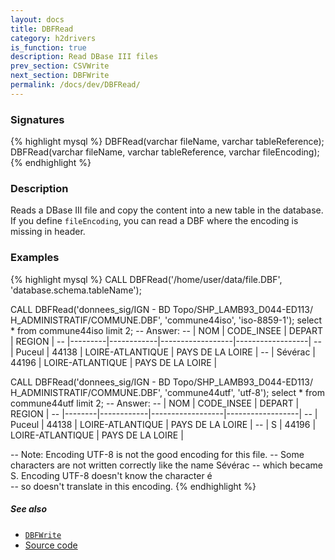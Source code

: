 ```yaml
---
layout: docs
title: DBFRead
category: h2drivers
is_function: true
description: Read DBase III files
prev_section: CSVWrite
next_section: DBFWrite
permalink: /docs/dev/DBFRead/
---
```


### Signatures

{% highlight mysql %}
DBFRead(varchar fileName, varchar tableReference);
DBFRead(varchar fileName, varchar tableReference, 
        varchar fileEncoding);
{% endhighlight %}

### Description
Reads a DBase III file and copy the content into a new table in the database.
If you define `fileEncoding`, you can read a DBF where the encoding is missing in header.

### Examples

{% highlight mysql %}
CALL DBFRead('/home/user/data/file.DBF', 
             'database.schema.tableName');

CALL DBFRead('donnees_sig/IGN - BD Topo/SHP_LAMB93_D044-ED113/
              H_ADMINISTRATIF/COMMUNE.DBF', 'commune44iso',
             'iso-8859-1');
select * from commune44iso limit 2;
-- Answer:
-- |   NOM   | CODE_INSEE |      DEPART      |      REGION      |
-- |---------|------------|------------------|------------------|
-- | Puceul  |   44138    | LOIRE-ATLANTIQUE | PAYS DE LA LOIRE |
-- | Sévérac |   44196    | LOIRE-ATLANTIQUE | PAYS DE LA LOIRE |

CALL DBFRead('donnees_sig/IGN - BD Topo/SHP_LAMB93_D044-ED113/
              H_ADMINISTRATIF/COMMUNE.DBF', 'commune44utf',
             'utf-8');
select * from commune44utf limit 2;
-- Answer: 
-- |  NOM   | CODE_INSEE |      DEPART      |      REGION      |
-- |--------|------------|------------------|------------------|
-- | Puceul |   44138    | LOIRE-ATLANTIQUE | PAYS DE LA LOIRE |
-- | S      |   44196    | LOIRE-ATLANTIQUE | PAYS DE LA LOIRE |

-- Note: Encoding UTF-8 is not the good encoding for this file. 
-- Some characters are not written correctly like the name Sévérac 
-- which became S. Encoding UTF-8 doesn't know the character é  
-- so doesn't translate in this encoding.
{% endhighlight %}

##### See also

* [`DBFWrite`](../DBFWrite)
* <a href="https://github.com/irstv/H2GIS/blob/a8e61ea7f1953d1bad194af926a568f7bc9aac96/h2drivers/src/main/java/org/h2gis/drivers/dbf/DBFRead.java" target="_blank">Source code</a>
